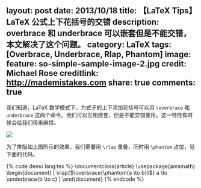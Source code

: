 layout: post
date: 2013/10/18
title: 【LaTeX Tips】LaTeX 公式上下花括号的交错
description: overbrace 和 underbrace 可以嵌套但是不能交错，本文解决了这个问题。
category: LaTeX
tags: [Overbrace, Underbrace, Rlap, Phantom]
image:
  feature: so-simple-sample-image-2.jpg
  credit: Michael Rose
  creditlink: http://mademistakes.com
share: true
comments: true
---

我们知道，LaTeX 数学模式下，为式子的上下添加花括号可以用 `\overbrace` 和 `underbrace` 这两个命令。他们可以互相嵌套，但是不能交错使用。这一特性有时候会给我们带来麻烦。

![](/attachment/images/brace-overlap.jpg)

为了排版如上图所示的效果，我们需要用 `\rlap` 重叠，同时用 `\phantom` 占位，见下面的代码。

<!--more-->

{% code demo lang:tex %}
\documentclass{article}
\usepackage{amsmath}
\begin{document}
\[
	\rlap{$\overbrace{\phantom{a \to b}}$} a \to \underbrace{b \to c}
\]
\end{document}
{% endcode %}
